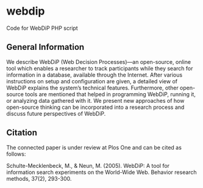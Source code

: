 # webdip
Code for WebDiP PHP script

General Information
-------------------

We describe WebDiP (Web Decision Processes)&#x2014;an open-source, online tool which enables a researcher to track participants while they search for information in a database, available through the Internet. After various instructions on setup and configuration are given, a detailed view of WebDiP explains the system’s technical features. Furthermore, other open-source tools are mentioned that helped in programming WebDiP, running it, or analyzing data gathered with it. We present new approaches of how open-source thinking can be incorporated into a research process and discuss future perspectives of WebDiP.

Citation
--------

The connected paper is under review at Plos One and can be cited as follows: 

Schulte-Mecklenbeck, M., & Neun, M. (2005). WebDiP: A tool for information search experiments on the World-Wide Web. Behavior research methods, 37(2), 293-300.
